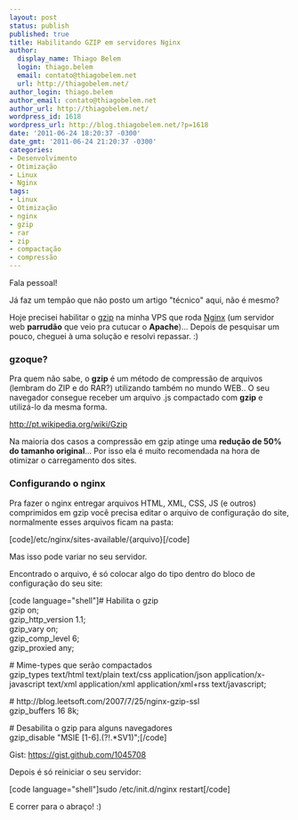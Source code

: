 ```yaml
---
layout: post
status: publish
published: true
title: Habilitando GZIP em servidores Nginx
author:
  display_name: Thiago Belem
  login: thiago.belem
  email: contato@thiagobelem.net
  url: http://thiagobelem.net/
author_login: thiago.belem
author_email: contato@thiagobelem.net
author_url: http://thiagobelem.net/
wordpress_id: 1618
wordpress_url: http://blog.thiagobelem.net/?p=1618
date: '2011-06-24 18:20:37 -0300'
date_gmt: '2011-06-24 21:20:37 -0300'
categories:
- Desenvolvimento
- Otimização
- Linux
- Nginx
tags:
- Linux
- Otimização
- nginx
- gzip
- rar
- zip
- compactação
- compressão
---
```

<p>Fala pessoal!</p>
<p>Já faz um tempão que não posto um artigo "técnico" aqui, não é mesmo?</p>
<p>Hoje precisei habilitar o <a title="gzip" href="http://www.gzip.org/">gzip</a> na minha VPS que roda <a title="Nginx" href="http://nginx.org/">Nginx</a> (um servidor web <strong>parrudão</strong> que veio pra cutucar o <strong>Apache</strong>)... Depois de pesquisar um pouco, cheguei à uma solução e resolvi repassar. :)</p>
<h3>gzoque?</h3>
<p>Pra quem não sabe, o <strong>gzip</strong> é um método de compressão de arquivos (lembram do ZIP e do RAR?) utilizando também no mundo WEB.. O seu navegador consegue receber um arquivo .js compactado com <strong>gzip</strong> e utilizá-lo da mesma forma.</p>
<p><a href="http://pt.wikipedia.org/wiki/Gzip">http://pt.wikipedia.org/wiki/Gzip</a></p>
<p>Na maioria dos casos a compressão em gzip atinge uma <strong>redução de 50% do tamanho original</strong>... Por isso ela é muito recomendada na hora de otimizar o carregamento dos sites.</p>
<h3>Configurando o nginx</h3>
<p>Pra fazer o nginx entregar arquivos HTML, XML, CSS, JS (e outros) comprimidos em gzip você precisa editar o arquivo de configuração do site, normalmente esses arquivos ficam na pasta:</p>
<p>[code]/etc/nginx/sites-available/{arquivo}[/code]</p>
<p>Mas isso pode variar no seu servidor.</p>
<p>Encontrado o arquivo, é só colocar algo do tipo dentro do bloco de configuração do seu site:</p>
<p>[code language="shell"]# Habilita o gzip<br />
gzip			on;<br />
gzip_http_version	1.1;<br />
gzip_vary		on;<br />
gzip_comp_level	6;<br />
gzip_proxied	any;</p>
<p># Mime-types que serão compactados<br />
gzip_types		text/html text/plain text/css application/json application/x-javascript text/xml application/xml application/xml+rss text/javascript;</p>
<p># http://blog.leetsoft.com/2007/7/25/nginx-gzip-ssl<br />
gzip_buffers	16	8k;</p>
<p># Desabilita o gzip para alguns navegadores<br />
gzip_disable	&quot;MSIE [1-6].(?!.*SV1)&quot;;[/code]</p>
<p>Gist: <a href="https://gist.github.com/1045708" target="_blank">https://gist.github.com/1045708</a></p>
<p>Depois é só reiniciar o seu servidor:</p>
<p>[code language="shell"]sudo /etc/init.d/nginx restart[/code]</p>
<p>E correr para o abraço! :)</p>
